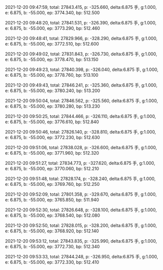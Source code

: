 2021-12-20 09:47:59, total: 27843.415, p: -325.660, delta:6.875 手, g:1.000, e: 6.875, b: -55.000, ep: 3774.340, bp: 512.500

2021-12-20 09:48:20, total: 27841.531, p: -326.390, delta:6.875 手, g:1.000, e: 6.875, b: -55.000, ep: 3773.290, bp: 512.460

2021-12-20 09:48:41, total: 27829.966, p: -328.290, delta:6.875 手, g:1.000, e: 6.875, b: -55.000, ep: 3772.510, bp: 512.600

2021-12-20 09:49:02, total: 27831.843, p: -326.730, delta:6.875 手, g:1.000, e: 6.875, b: -55.000, ep: 3778.470, bp: 513.150

2021-12-20 09:49:23, total: 27840.398, p: -326.040, delta:6.875 手, g:1.000, e: 6.875, b: -55.000, ep: 3778.760, bp: 513.100

2021-12-20 09:49:43, total: 27846.241, p: -325.360, delta:6.875 手, g:1.000, e: 6.875, b: -55.000, ep: 3780.240, bp: 513.200

2021-12-20 09:50:04, total: 27846.562, p: -325.560, delta:6.875 手, g:1.000, e: 6.875, b: -55.000, ep: 3780.280, bp: 513.230

2021-12-20 09:50:25, total: 27844.466, p: -326.110, delta:6.875 手, g:1.000, e: 6.875, b: -55.000, ep: 3776.610, bp: 512.840

2021-12-20 09:50:46, total: 27826.140, p: -328.810, delta:6.875 手, g:1.000, e: 6.875, b: -55.000, ep: 3772.230, bp: 512.630

2021-12-20 09:51:06, total: 27838.028, p: -326.600, delta:6.875 手, g:1.000, e: 6.875, b: -55.000, ep: 3771.960, bp: 512.320

2021-12-20 09:51:27, total: 27834.773, p: -327.620, delta:6.875 手, g:1.000, e: 6.875, b: -55.000, ep: 3770.060, bp: 512.210

2021-12-20 09:51:48, total: 27828.174, p: -328.240, delta:6.875 手, g:1.000, e: 6.875, b: -55.000, ep: 3769.760, bp: 512.250

2021-12-20 09:52:09, total: 27801.358, p: -329.670, delta:6.875 手, g:1.000, e: 6.875, b: -55.000, ep: 3765.850, bp: 511.940

2021-12-20 09:52:30, total: 27826.648, p: -328.100, delta:6.875 手, g:1.000, e: 6.875, b: -55.000, ep: 3768.540, bp: 512.080

2021-12-20 09:52:50, total: 27828.015, p: -328.200, delta:6.875 手, g:1.000, e: 6.875, b: -55.000, ep: 3768.920, bp: 512.140

2021-12-20 09:53:12, total: 27843.835, p: -325.990, delta:6.875 手, g:1.000, e: 6.875, b: -55.000, ep: 3772.730, bp: 512.340

2021-12-20 09:53:33, total: 27844.248, p: -326.950, delta:6.875 手, g:1.000, e: 6.875, b: -55.000, ep: 3772.330, bp: 512.410